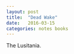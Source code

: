 ```yaml
---
layout: post
title:  "Dead Wake"
date:   2016-03-15
categories: notes books
---
```


The Lusitania.
